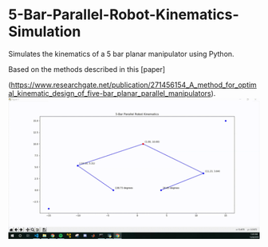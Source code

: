 # 5-Bar-Parallel-Robot-Kinematics-Simulation
Simulates the kinematics of a 5 bar planar manipulator using Python.

Based on the methods described in this [paper]

(https://www.researchgate.net/publication/271456154_A_method_for_optimal_kinematic_design_of_five-bar_planar_parallel_manipulators).
![alt text](https://github.com/ddelago/5-Bar-Parallel-Robot-Kinematics-Simulation/blob/master/5-Bar-Inverse-Kinematics.gif)
